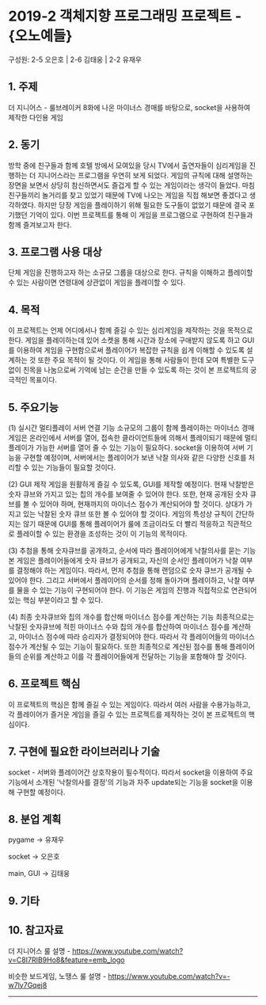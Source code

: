 # 2019-2 객체지향 프로그래밍 프로젝트 - **{오노예들}**
구성원: 2-5 오은호 | 2-6 김태웅 | 2-2 유재우

## 1. 주제
더 지니어스 - 룰브레이커 8화에 나온 마이너스 경매를 바탕으로, socket을 사용하여 제작한 다인용 게임

## 2. 동기
방학 중에 친구들과 함께 호텔 방에서 모여있을 당시 TV에서 출연자들이 심리게임을 진행하는 더 지니어스라는 프로그램을 우연히 보게 되었다. 게임의 규칙에 대해 설명하는 장면을 보면서 상당히 참신하면서도 즐겁게 할 수 있는 게임이라는 생각이 들었다. 마침 친구들끼리 놀거리를 찾고 있었기 때문에 TV에 나오는 게임을 직접 해보면 좋겠다고 생각하였다. 하지만 당장 게임을 플레이하기 위해 필요한 도구들이 없었기 때문에 결국 포기했던 기억이 있다. 이번 프로젝트를 통해 이 게임을 프로그램으로 구현하여 친구들과 함께 즐겨보고자 한다.

## 3. 프로그램 사용 대상
단체 게임을 진행하고자 하는 소규모 그룹을 대상으로 한다.
규칙을 이해하고 플레이할 수 있는 사람이면 연령대에 상관없이 게임을 플레이할 수 있다.

## 4. 목적
이 프로젝트는 언제 어디에서나 함께 즐길 수 있는 심리게임을 제작하는 것을 목적으로 한다. 게임을 플레이하는데 있어 소켓을 통해 시간과 장소에 구애받지 않도록 하고 GUI를 이용하여 게임을 구현함으로써 플레이어가 복잡한 규칙을 쉽게 이해할 수 있도록 설계하는 것 또한 주요 목적이 될 것이다. 이 게임을 통해 사람들이 한데 모여 특별한 도구 없이 친목을 나눔으로써 기억에 남는 순간을 만들 수 있도록 하는 것이 본 프로젝트의 궁극적인 목표이다.


## 5. 주요기능
(1) 실시간 멀티플레이 서버 연결 기능
소규모의 그룹이 함께 플레이하는 마이너스 경매 게임은 온라인에서 서버를 열어, 접속한 클라이언트들에 의해서 플레이되기 때문에 멀티플레이가 가능한 서버를 열어 줄 수 있는 기능이 필요하다. socket을 이용하여 서버 기능을 구현할 예정이며, 서버에서는 플레이어가 보낸 낙찰 의사와 같은 다양한 신호를 처리할 수 있는 기능들이 필요할 것이다.

(2) GUI 제작
게임을 원활하게 즐길 수 있도록, GUI를 제작할 예정이다. 현재 낙찰받은 숫자 큐브와 가지고 있는 칩의 개수를 보여줄 수 있어야 한다. 또한, 현재 공개된 숫자 큐브를 볼 수 있어야 하며, 현재까지의 마이너스 점수가 계산되어야 할 것이다. 상대가 가지고 있는 낙찰된 숫자 큐브 또한 볼 수 있어야 할 것이다. 게임의 특성상 규칙이 간단하지는 않기 때문에 GUI를 통해 플레이어가 룰에 조금이라도 더 빨리 적응하고 직관적으로 플레이할 수 있는 환경을 조성하는 것이 이 기능의 목적이다. 

(3) 추첨을 통해 숫자큐브를 공개하고, 순서에 따라 플레이어에게 낙찰의사를 묻는 기능
본 게임은 플레이어들에게 숫자 큐브가 공개되고, 자신의 순서인 플레이어가 낙찰 여부를 결정해야 하는 게임이다. 따라서, 먼저 추첨을 통해 랜덤으로 숫자 큐브가 공개될 수 있어야 한다. 그리고 서버에서 플레이어의 순서를 정해 돌아가며 플레이하고, 낙찰 여부를 물을 수 있는 기능이 구현되어야 한다. 이 기능은 게임의 진행과 직접적으로 연관되어있는 핵심 부분이라고 할 수 있다.

(4) 최종 숫자큐브와 칩의 개수를 합산해 마이너스 점수를 계산하는 기능
최종적으로는 낙찰된 숫자큐브에 적힌 마이너스 수와 칩의 개수를 합산하여 마이너스 점수를 계산하고, 마이너스 점수에 따라 승리자가 결정되어야 한다. 따라서 각 플레이어들의 마이너스 점수가 계산될 수 있는 기능이 필요하다. 또한 최종적으로 계산된 점수를 통해 플레이어들의 순위를 계산하고 이를 각 플레이어들에게 전달하는 기능을 포함해야 할 것이다.

## 6. 프로젝트 핵심
이 프로젝트의 핵심은 함께 즐길 수 있는 게임이다. 따라서 여러 사람을 수용가능하고, 각 플레이어가 즐거운 게임을 즐길 수 있는 프로젝트를 제작하는 것이 본 프로젝트의 핵심이다.

## 7. 구현에 필요한 라이브러리나 기술
socket - 서버와 플레이어간 상호작용이 필수적이다. 따라서 socket을 이용하여 주요기능에서 소개된 '낙찰의사를 결정'의 기능과 자주 update되는 기능을 socket을 이용해 구현할 예정이다.

## 8. **분업 계획**

pygame -> 유재우

socket -> 오은호

main, GUI -> 김태웅

## 9. 기타


## 10. 참고자료
더 지니어스 룰 설명 - https://www.youtube.com/watch?v=C8I7RIB9Ho8&feature=emb_logo

비슷한 보드게임, 노땡스 룰 설명 - https://www.youtube.com/watch?v=-w7ly7Gqej8

<hr>
